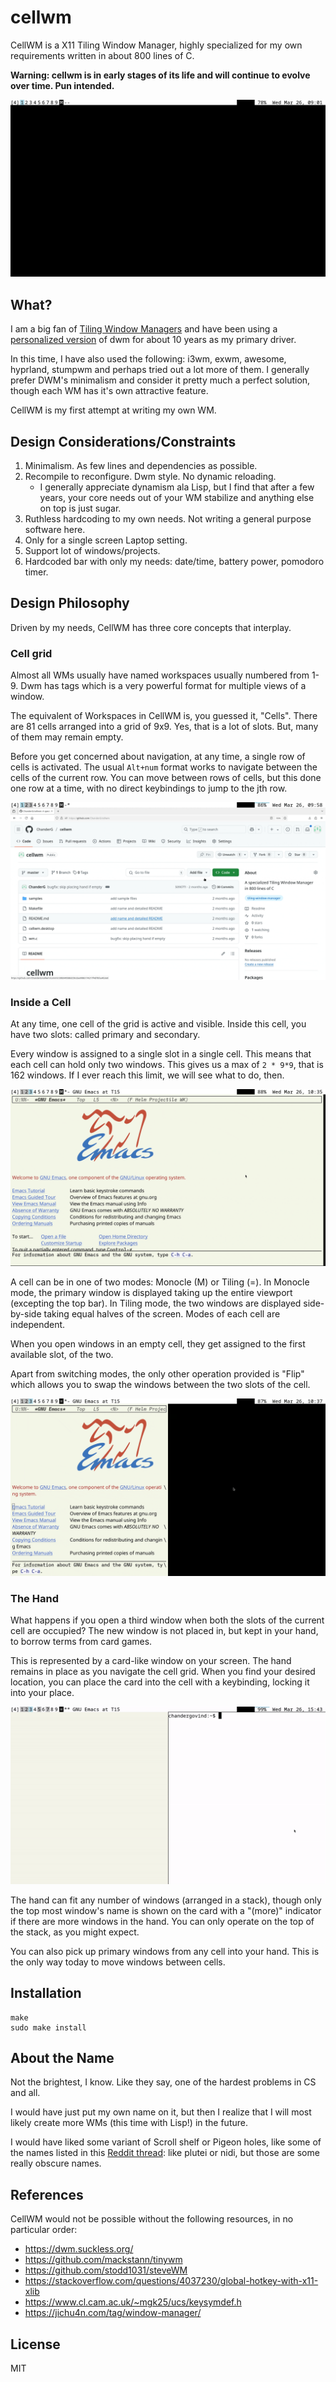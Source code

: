 # cellwm

CellWM is a X11 Tiling Window Manager, highly specialized for my own requirements written in about 800 lines of C.

**Warning: cellwm is in early stages of its life and will continue to evolve over time. Pun intended.**

![Initial view](./imgs/01_open.png)

## What?

I am a big fan of [Tiling Window Managers](https://en.wikipedia.org/wiki/Tiling_window_manager) and have been using a [personalized version](https://github.com/ChanderG/my-dwm) of dwm for about 10 years as my primary driver.

In this time, I have also used the following: i3wm, exwm, awesome, hyprland, stumpwm and perhaps tried out a lot more of them. I generally prefer DWM's minimalism and consider it pretty much a perfect solution, though each WM has it's own attractive feature.

CellWM is my first attempt at writing my own WM.

## Design Considerations/Constraints

1. Minimalism. As few lines and dependencies as possible.
2. Recompile to reconfigure. Dwm style. No dynamic reloading.
   + I generally appreciate dynamism ala Lisp, but I find that after a few years, your core needs out of your WM stabilize and anything else on top is just sugar.
3. Ruthless hardcoding to my own needs. Not writing a general purpose software here.
4. Only for a single screen Laptop setting.
5. Support lot of windows/projects.
6. Hardcoded bar with only my needs: date/time, battery power, pomodoro timer.

## Design Philosophy

Driven by my needs, CellWM has three core concepts that interplay.

### Cell grid

Almost all WMs usually have named workspaces usually numbered from 1-9. Dwm has tags which is a very powerful format for multiple views of a window. 

The equivalent of Workspaces in CellWM is, you guessed it, "Cells". There are 81 cells arranged into a grid of 9x9. Yes, that is a lot of slots. But, many of them may remain empty.

Before you get concerned about navigation, at any time, a single row of cells is activated. The usual `Alt+num` format works to navigate between the cells of the current row. You can move between rows of cells, but this done one row at a time, with no direct keybindings to jump to the jth row.

![Cells](./imgs/02_normal.gif)

### Inside a Cell

At any time, one cell of the grid is active and visible. Inside this cell, you have two slots: called primary and secondary.

Every window is assigned to a single slot in a single cell. This means that each cell can hold only two windows. This gives us a max of `2 * 9*9`, that is 162 windows. If I ever reach this limit, we will see what to do, then.

![Modes](./imgs/03_modes.gif)

A cell can be in one of two modes: Monocle (M) or Tiling (=). In Monocle mode, the primary window is displayed taking up the entire viewport (excepting the top bar). In Tiling mode, the two windows are displayed side-by-side taking equal halves of the screen. Modes of each cell are independent.

When you open windows in an empty cell, they get assigned to the first available slot, of the two.

Apart from switching modes, the only other operation provided is "Flip" which allows you to swap the windows between the two slots of the cell.

![Both](./imgs/04_both.gif)

### The Hand

What happens if you open a third window when both the slots of the current cell are occupied? The new window is not placed in, but kept in your hand, to borrow terms from card games.

This is represented by a card-like window on your screen. The hand remains in place as you navigate the cell grid. When you find your desired location, you can place the card into the cell with a keybinding, locking it into your place.

![Hand](./imgs/05_hand.gif)

The hand can fit any number of windows (arranged in a stack), though only the top most window's name is shown on the card with a "(more)" indicator if there are more windows in the hand. You can only operate on the top of the stack, as you might expect.

You can also pick up primary windows from any cell into your hand. This is the only way today to move windows between cells.
 
## Installation

```
make
sudo make install
```

## About the Name

Not the brightest, I know. Like they say, one of the hardest problems in CS and all.

I would have just put my own name on it, but then I realize that I will most likely create more WMs (this time with Lisp!) in the future.

I would have liked some variant of Scroll shelf or Pigeon holes, like some of the names listed in this [Reddit thread](https://www.reddit.com/r/AskHistorians/comments/1dngya1/are_these_depictions_of_ancient_greek_and_roman/): like plutei or nidi, but those are some really obscure names.

## References

CellWM would not be possible without the following resources, in no particular order:

- https://dwm.suckless.org/
- https://github.com/mackstann/tinywm
- https://github.com/stodd1031/steveWM
- https://stackoverflow.com/questions/4037230/global-hotkey-with-x11-xlib
- https://www.cl.cam.ac.uk/~mgk25/ucs/keysymdef.h
- https://jichu4n.com/tag/window-manager/

## License 

MIT
